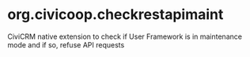 # org.civicoop.checkrestapimaint
CiviCRM native extension to check if User Framework is in maintenance mode and if so, refuse API requests
